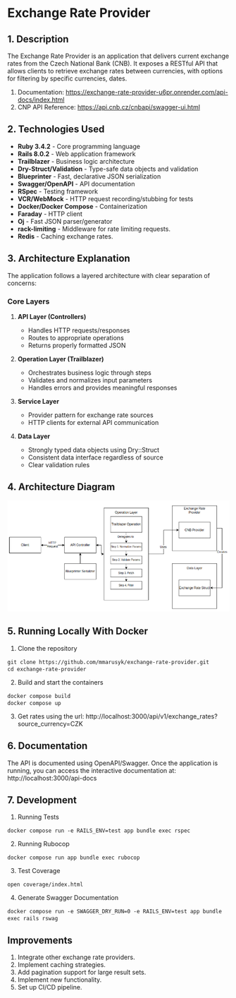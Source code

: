 # Exchange Rate Provider

## 1. Description

The Exchange Rate Provider is an application that delivers current exchange rates from the Czech National Bank (CNB). It exposes a RESTful API that allows clients to retrieve exchange rates between currencies, with options for filtering by specific currencies, dates.

1. Documentation: https://exchange-rate-provider-u6pr.onrender.com/api-docs/index.html
2. CNP API Reference: https://api.cnb.cz/cnbapi/swagger-ui.html

## 2. Technologies Used

- **Ruby 3.4.2** - Core programming language
- **Rails 8.0.2** - Web application framework
- **Trailblazer** - Business logic architecture
- **Dry-Struct/Validation** - Type-safe data objects and validation
- **Blueprinter** - Fast, declarative JSON serialization
- **Swagger/OpenAPI** - API documentation
- **RSpec** - Testing framework
- **VCR/WebMock** - HTTP request recording/stubbing for tests
- **Docker/Docker Compose** - Containerization
- **Faraday** - HTTP client
- **Oj** - Fast JSON parser/generator
- **rack-limiting** - Middleware for rate limiting requests.
- **Redis** - Caching exchange rates.

## 3. Architecture Explanation

The application follows a layered architecture with clear separation of concerns:

### Core Layers

1. **API Layer (Controllers)**
   - Handles HTTP requests/responses
   - Routes to appropriate operations
   - Returns properly formatted JSON

2. **Operation Layer (Trailblazer)**
   - Orchestrates business logic through steps
   - Validates and normalizes input parameters
   - Handles errors and provides meaningful responses

3. **Service Layer**
   - Provider pattern for exchange rate sources
   - HTTP clients for external API communication

4. **Data Layer**
   - Strongly typed data objects using Dry::Struct
   - Consistent data interface regardless of source
   - Clear validation rules

## 4. Architecture Diagram

![Architecture Diagram](docs/assets/architecture.png)

## 5. Running Locally With Docker

1. Clone the repository

```
git clone https://github.com/mmarusyk/exchange-rate-provider.git
cd exchange-rate-provider
```

2. Build and start the containers

```
docker compose build
docker compose up
```

3. Get rates using the url: http://localhost:3000/api/v1/exchange_rates?source_currency=CZK

## 6. Documentation

The API is documented using OpenAPI/Swagger. Once the application is running, you can access the interactive documentation at:  http://localhost:3000/api-docs


## 7. Development

1. Running Tests

```
docker compose run -e RAILS_ENV=test app bundle exec rspec
```

2. Running Rubocop

```
docker compose run app bundle exec rubocop
```

3. Test Coverage

```
open coverage/index.html
```

4. Generate Swagger Documentation

```
docker compose run -e SWAGGER_DRY_RUN=0 -e RAILS_ENV=test app bundle exec rails rswag
```

## Improvements

1. Integrate other exchange rate providers.
2. Implement caching strategies.
3. Add pagination support for large result sets.
4. Implement new functionality.
5. Set up CI/CD pipeline.
